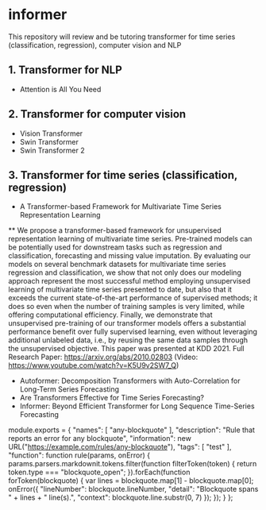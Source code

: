 # informer

This repository will review and be tutoring transformer for time series (classification, regression), computer vision and NLP

## 1. Transformer for NLP

* Attention is All You Need

## 2. Transformer for computer vision

* Vision Transformer
* Swin Transformer
* Swin Transformer 2

## 3. Transformer for time series (classification, regression)

* A Transformer-based Framework for Multivariate Time Series Representation Learning

** We propose a transformer-based framework for unsupervised representation learning of multivariate time series. Pre-trained models can be potentially used for downstream tasks such as regression and classification, forecasting and missing value imputation. By evaluating our models on several benchmark datasets for        multivariate time series regression and classification, we show that not only does our modeling approach represent the most successful method employing unsupervised learning of multivariate time series presented to date, but also that it exceeds the current state-of-the-art performance of supervised methods; it does so even when the number of training samples is very limited, while offering computational efficiency. Finally, we demonstrate that unsupervised pre-training of our transformer models offers a substantial performance benefit over fully supervised learning, even without leveraging additional unlabeled data, i.e., by reusing the same data samples through the unsupervised objective. This paper was presented at KDD 2021. Full Research Paper: <https://arxiv.org/abs/2010.02803> (Video: https://www.youtube.com/watch?v=K5U9v2SW7_Q)

* Autoformer: Decomposition Transformers with Auto-Correlation for Long-Term Series Forecasting
* Are Transformers Effective for Time Series Forecasting?
* Informer: Beyond Efficient Transformer for Long Sequence Time-Series Forecasting

module.exports = {
  "names": [ "any-blockquote" ],
  "description": "Rule that reports an error for any blockquote",
  "information": new URL("https://example.com/rules/any-blockquote"),
  "tags": [ "test" ],
  "function": function rule(params, onError) {
    params.parsers.markdownit.tokens.filter(function filterToken(token) {
      return token.type === "blockquote_open";
    }).forEach(function forToken(blockquote) {
      var lines = blockquote.map[1] - blockquote.map[0];
      onError({
        "lineNumber": blockquote.lineNumber,
        "detail": "Blockquote spans " + lines + " line(s).",
        "context": blockquote.line.substr(0, 7)
      });
    });
  }
};